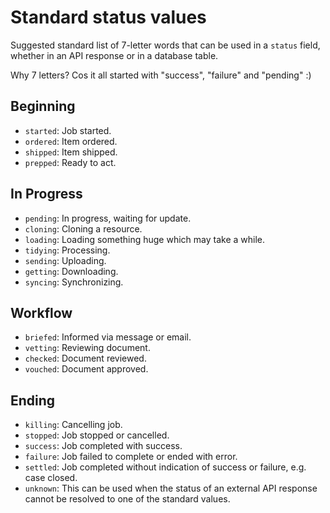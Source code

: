 # Standard status values

Suggested standard list of 7-letter words that can be used in a `status` field,
whether in an API response or in a database table.

Why 7 letters? Cos it all started with "success", "failure" and "pending" :)

## Beginning
- `started`: Job started.
- `ordered`: Item ordered.
- `shipped`: Item shipped.
- `prepped`: Ready to act.

## In Progress
- `pending`: In progress, waiting for update.
- `cloning`: Cloning a resource.
- `loading`: Loading something huge which may take a while.
- `tidying`: Processing.
- `sending`: Uploading.
- `getting`: Downloading.
- `syncing`: Synchronizing.

## Workflow
- `briefed`: Informed via message or email.
- `vetting`: Reviewing document.
- `checked`: Document reviewed.
- `vouched`: Document approved.

## Ending
- `killing`: Cancelling job.
- `stopped`: Job stopped or cancelled.
- `success`: Job completed with success.
- `failure`: Job failed to complete or ended with error.
- `settled`: Job completed without indication of success or failure,
  e.g. case closed.
- `unknown`: This can be used when the status of an external API response cannot
  be resolved to one of the standard values.
